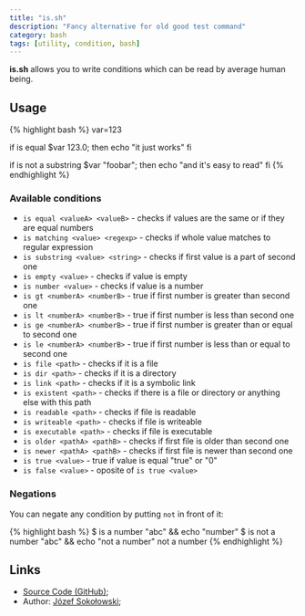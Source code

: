 ```yaml
---
title: "is.sh"
description: "Fancy alternative for old good test command"
category: bash
tags: [utility, condition, bash]
---
```


**is.sh** allows you to write conditions which can be read by average human being.


## Usage

{% highlight bash %}
var=123

if is equal $var 123.0; then
    echo "it just works"
fi

if is not a substring $var "foobar"; then
    echo "and it's easy to read"
fi
{% endhighlight %}


### Available conditions

* ``is equal <valueA> <valueB>`` - checks if values are the same or if they are equal numbers
* ``is matching <value> <regexp>`` - checks if whole value matches to regular expression
* ``is substring <value> <string>`` - checks if first value is a part of second one
* ``is empty <value>`` - checks if value is empty
* ``is number <value>`` - checks if value is a number
* ``is gt <numberA> <numberB>`` - true if first number is greater than second one
* ``is lt <numberA> <numberB>`` - true if first number is less than second one
* ``is ge <numberA> <numberB>`` - true if first number is greater than or equal to second one
* ``is le <numberA> <numberB>`` - true if first number is less than or equal to second one
* ``is file <path>`` - checks if it is a file
* ``is dir <path>`` - checks if it is a directory
* ``is link <path>`` - checks if it is a symbolic link
* ``is existent <path>`` - checks if there is a file or directory or anything else with this path
* ``is readable <path>`` - checks if file is readable
* ``is writeable <path>`` - checks if file is writeable
* ``is executable <path>`` - checks if file is executable
* ``is older <pathA> <pathB>`` - checks if first file is older than second one
* ``is newer <pathA> <pathB>`` - checks if first file is newer than second one
* ``is true <value>`` - true if value is equal "true" or "0"
* ``is false <value>`` - oposite of ``is true <value>``


### Negations

You can negate any condition by putting ``not`` in front of it:

{% highlight bash %}
$ is a number "abc" && echo "number"
$ is not a number "abc" && echo "not a number"
not a number
{% endhighlight %}


## Links

* [Source Code (GitHub)](https://github.com/qzb/is.sh);
* Author: [Józef Sokołowski](https://github.com/qzb);

